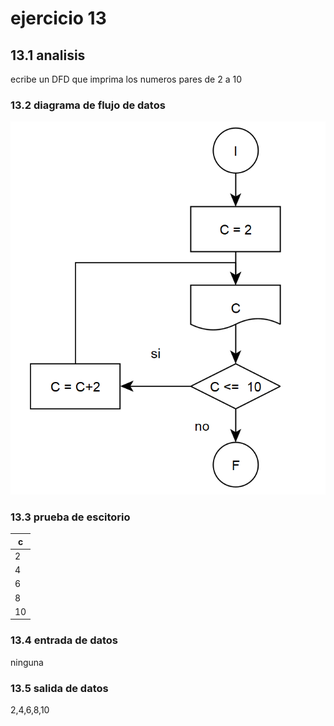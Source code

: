 # ejercicio 13
## 13.1 analisis
ecribe un DFD que imprima los numeros pares de 2 a 10
### 13.2 diagrama de flujo de datos
![alt](https://github.com/seyalocruz/ICI-fundamentos/blob/main/13.png)
### 13.3 prueba de escitorio
|c|
|-|
|2|
|4|
|6|
|8|
|10|
### 13.4 entrada de datos
ninguna
### 13.5 salida de datos
2,4,6,8,10
